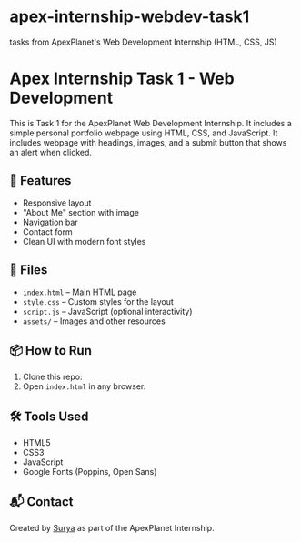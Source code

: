# apex-internship-webdev-task1
tasks from ApexPlanet's Web Development Internship (HTML, CSS, JS)
# Apex Internship Task 1 - Web Development

This is Task 1 for the ApexPlanet Web Development Internship. It includes a simple personal portfolio webpage using HTML, CSS, and JavaScript.
It includes webpage with headings,  images, and a submit button that shows an alert when clicked.

## 🚀 Features

- Responsive layout
- "About Me" section with image
- Navigation bar
- Contact form
- Clean UI with modern font styles

## 📁 Files

- `index.html` – Main HTML page
- `style.css` – Custom styles for the layout
- `script.js` – JavaScript (optional interactivity)
- `assets/` – Images and other resources


## 📦 How to Run

1. Clone this repo:
2. Open `index.html` in any browser.

## 🛠️ Tools Used

- HTML5
- CSS3
- JavaScript
- Google Fonts (Poppins, Open Sans)

## 📬 Contact

Created by [Surya](https://github.com/surya5333) as part of the ApexPlanet Internship.

